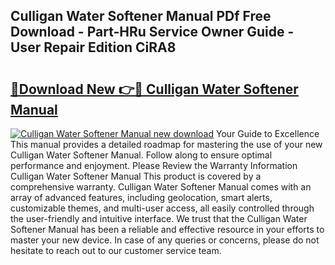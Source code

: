 ## Culligan Water Softener Manual PDf Free Download - Part-HRu Service Owner Guide - User Repair Edition CiRA8

# <h2><a href="http://bc45340.oget.top/?id=Culligan+Water+Softener+Manual">🔗Download New 👉🔴 Culligan Water Softener Manual</a></h2>

[![Culligan Water Softener Manual new download](https://i.imgur.com/5g1atiW.png)](http://bc45340.oget.top/?id=Culligan+Water+Softener+Manual)
Your Guide to Excellence This manual provides a detailed roadmap for mastering the use of your new Culligan Water Softener Manual. Follow along to ensure optimal performance and enjoyment. Please Review the Warranty Information Culligan Water Softener Manual This product is covered by a comprehensive warranty. Culligan Water Softener Manual comes with an array of advanced features, including geolocation, smart alerts, customizable themes, and multi-user access, all easily controlled through the user-friendly and intuitive interface. We trust that the Culligan Water Softener Manual has been a reliable and effective resource in your efforts to master your new device. In case of any queries or concerns, please do not hesitate to reach out to our customer service team.
